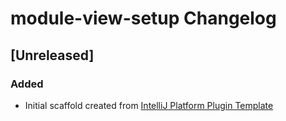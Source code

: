 <!-- Keep a Changelog guide -> https://keepachangelog.com -->

# module-view-setup Changelog

## [Unreleased]
### Added
- Initial scaffold created from [IntelliJ Platform Plugin Template](https://github.com/JetBrains/intellij-platform-plugin-template)
